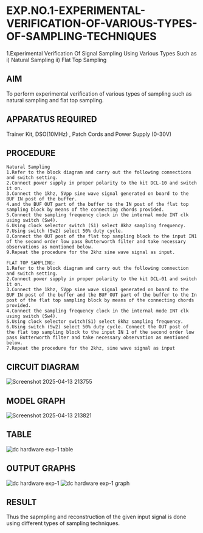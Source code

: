 # EXP.NO.1-EXPERIMENTAL-VERIFICATION-OF-VARIOUS-TYPES-OF-SAMPLING-TECHNIQUES
 

1.Experimental Verification Of Signal Sampling Using Various Types Such as 
    i) Natural Sampling
    ii) Flat Top Sampling

## AIM
 To perform experimental verification of various types of sampling such as natural sampling and flat top sampling.
## APPARATUS REQUIRED
Trainer Kit, DSO(10MHz) , Patch Cords and Power Supply (0-30V)   
## PROCEDURE
```
Natural Sampling
1.Refer to the block diagram and carry out the following connections and switch setting.
2.Connect power supply in proper polarity to the kit DCL-10 and switch it on.
3.Connect the 1khz, 5Vpp sine wave signal generated on board to the BUF IN post of the buffer.
4.and the BUF OUT part of the buffer to the IN post of the flat top sampling block by means of the connecting chords provided.
5.Connect the sampling frequency clock in the internal mode INT clk using switch (Sw4).
6.Using clock selector switch (S1) select 8khz sampling frequency.
7.Using switch (Sw2) select 50% duty cycle.
8.Connect the OUT post of the flat top sampling block to the input IN1 of the second order low pass Butterworth filter and take necessary observations as mentioned below.
9.Repeat the procedure for the 2khz sine wave signal as input.

FLAT TOP SAMPLING:
1.Refer to the block diagram and carry out the following connection and switch setting.
2.Connect power supply in proper polarity to the kit DCL-01 and switch it on.
3.Connect the 1khz, 5Vpp sine wave signal generated on board to the BUF IN post of the buffer and the BUF OUT part of the buffer to the In post of the flat top sampling block by means of the connecting chords provided.
4.Connect the sampling frequency clock in the internal mode INT clk using switch (Sw4).
5.Using clock selector switch(S1) select 8khz sampling frequency.
6.Using switch (Sw2) select 50% duty cycle. Connect the OUT post of the flat top sampling block to the input IN 1 of the second order low pass Butterworth filter and take necessary observation as mentioned below.
7.Repeat the procedure for the 2khz, sine wave signal as input
```
## CIRCUIT DIAGRAM
![Screenshot 2025-04-13 213755](https://github.com/user-attachments/assets/d58775bf-7d80-41c0-8b75-0f8ca6fd03d1)

## MODEL GRAPH
![Screenshot 2025-04-13 213821](https://github.com/user-attachments/assets/5f90e44b-d4f8-4af7-b9da-9ac248455093)

## TABLE
![dc hardware exp-1 table](https://github.com/user-attachments/assets/8bb9bbe3-9fc4-47f9-aaa2-1948e2a1c4e1)

## OUTPUT GRAPHS
![dc hardware exp-1](https://github.com/user-attachments/assets/51d5d372-79a7-4d46-bae9-3e255a387165)
![dc hardware exp-1 graph](https://github.com/user-attachments/assets/b203871e-c2e8-45c2-8b2c-e363ce6708b0)

## RESULT 
Thus the sapmpling and reconstruction of the given input signal is done using different types of sampling techniques.
